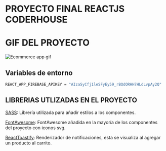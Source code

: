 # PROYECTO FINAL REACTJS CODERHOUSE

# GIF DEL PROYECTO
![Ecommerce app gif](https://user-images.githubusercontent.com/98171814/176559952-6d152f45-9b50-44e2-a443-564e41ad459b.gif)

## Variables de entorno

```bash
REACT_APP_FIREBASE_APIKEY = "AIzaSyCfj1leSFyEy59_rBQdORHH7HLdLvpAy2Q"
```
## LIBRERIAS UTLIZADAS EN EL PROYECTO
[SASS](https://sass-lang.com/): Librería utilizada para añadir estilos a los componentes.

[FontAwesome](https://fontawesome.com/): FontAwesome añadida en la mayoría de los componentes del proyecto con iconos svg.

[ReactToastify](https://www.npmjs.com/package/react-toastify): Renderizador de notificaciones, esta se visualiza al agregar un producto al carrito.

